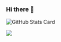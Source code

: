 ### Hi there 👋
![GitHub Stats Card](https://github-readme-stats.vercel.app/api?username=Su-Yuki)

![](https://github-readme-stats.vercel.app/api/top-langs/?username=Su-Yuki&layout=compact&theme=dracula)


<!--
**Su-Yuki/Su-Yuki** is a ✨ _special_ ✨ repository because its `README.md` (this file) appears on your GitHub profile.

Here are some ideas to get you started:

- 🔭 I’m currently working on ...
- 🌱 I’m currently learning ...
- 👯 I’m looking to collaborate on ...
- 🤔 I’m looking for help with ...
- 💬 Ask me about ...
- 📫 How to reach me: ...
- 😄 Pronouns: ...
- ⚡ Fun fact: ...
-->
